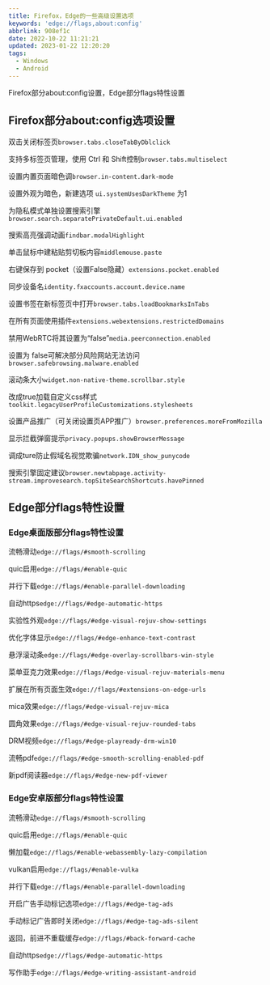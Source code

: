 ```yaml
---
title: Firefox，Edge的一些高级设置选项
keywords: 'edge://flags,about:config'
abbrlink: 908ef1c
date: 2022-10-22 11:21:21
updated: 2023-01-22 12:20:20
tags:
  - Windows
  - Android
---
```

Firefox部分about:config设置，Edge部分flags特性设置
<!-- more -->
## Firefox部分about:config选项设置  

双击关闭标签页`browser.tabs.closeTabByDblclick`

支持多标签页管理，使用 Ctrl 和 Shift控制`browser.tabs.multiselect`

设置内置页面暗色调`browser.in-content.dark-mode`

设置外观为暗色，新建选项 `ui.systemUsesDarkTheme` 为1

为隐私模式单独设置搜索引擎`browser.search.separatePrivateDefault.ui.enabled`

搜索高亮强调动画`findbar.modalHighlight`

单击鼠标中建粘贴剪切板内容`middlemouse.paste`

右键保存到 pocket（设置False隐藏）`extensions.pocket.enabled`

同步设备名`identity.fxaccounts.account.device.name`

设置书签在新标签页中打开`browser.tabs.loadBookmarksInTabs`  

在所有页面使用插件`extensions.webextensions.restrictedDomains`

禁用WebRTC将其设置为“false”`media.peerconnection.enabled`

设置为 false可解决部分风险网站无法访问`browser.safebrowsing.malware.enabled`

滚动条大小`widget.non-native-theme.scrollbar.style`

改成true加载自定义css样式`toolkit.legacyUserProfileCustomizations.stylesheets`

设置产品推广（可关闭设置页APP推广）`browser.preferences.moreFromMozilla`

显示拦截弹窗提示`privacy.popups.showBrowserMessage`

调成ture防止假域名视觉欺骗`network.IDN_show_punycode`

搜索引擎固定建议`browser.newtabpage.activity-stream.improvesearch.topSiteSearchShortcuts.havePinned`

## Edge部分flags特性设置  

### Edge桌面版部分flags特性设置  

流畅滑动`edge://flags/#smooth-scrolling`

quic启用`edge://flags/#enable-quic`

并行下载`edge://flags/#enable-parallel-downloading`

自动https`edge://flags/#edge-automatic-https`

实验性外观`edge://flags/#edge-visual-rejuv-show-settings`

优化字体显示`edge://flags/#edge-enhance-text-contrast`

悬浮滚动条`edge://flags/#edge-overlay-scrollbars-win-style`

菜单亚克力效果`edge://flags/#edge-visual-rejuv-materials-menu` 

扩展在所有页面生效`edge://flags/#extensions-on-edge-urls`

mica效果`edge://flags/#edge-visual-rejuv-mica`

圆角效果`edge://flags/#edge-visual-rejuv-rounded-tabs`

DRM视频`edge://flags/#edge-playready-drm-win10`

流畅pdf`edge://flags/#edge-smooth-scrolling-enabled-pdf`

新pdf阅读器`edge://flags/#edge-new-pdf-viewer`

### Edge安卓版部分flags特性设置 

流畅滑动`edge://flags/#smooth-scrolling`

quic启用`edge://flags/#enable-quic`

懒加载`edge://flags/#enable-webassembly-lazy-compilation`

vulkan启用`edge://flags/#enable-vulka`

并行下载`edge://flags/#enable-parallel-downloading`

开启广告手动标记选项`edge://flags/#edge-tag-ads`

手动标记广告即时关闭`edge://flags/#edge-tag-ads-silent`

返回，前进不重载缓存`edge://flags/#back-forward-cache`

自动https`edge://flags/#edge-automatic-https`

写作助手`edge://flags/#edge-writing-assistant-android`